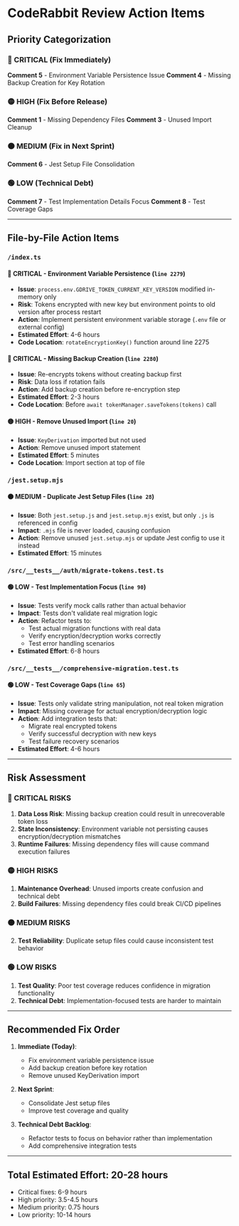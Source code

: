 # CodeRabbit Review Action Items

## Priority Categorization

### 🔴 CRITICAL (Fix Immediately)
**Comment 5** - Environment Variable Persistence Issue
**Comment 4** - Missing Backup Creation for Key Rotation

### 🟡 HIGH (Fix Before Release)
**Comment 1** - Missing Dependency Files
**Comment 3** - Unused Import Cleanup

### 🟠 MEDIUM (Fix in Next Sprint)
**Comment 6** - Jest Setup File Consolidation

### 🟢 LOW (Technical Debt)
**Comment 7** - Test Implementation Details Focus
**Comment 8** - Test Coverage Gaps

---

## File-by-File Action Items

### `/index.ts`

#### 🔴 CRITICAL - Environment Variable Persistence (`line 2279`)
- **Issue**: `process.env.GDRIVE_TOKEN_CURRENT_KEY_VERSION` modified in-memory only
- **Risk**: Tokens encrypted with new key but environment points to old version after process restart
- **Action**: Implement persistent environment variable storage (`.env` file or external config)
- **Estimated Effort**: 4-6 hours
- **Code Location**: `rotateEncryptionKey()` function around line 2275

#### 🔴 CRITICAL - Missing Backup Creation (`line 2280`)
- **Issue**: Re-encrypts tokens without creating backup first
- **Risk**: Data loss if rotation fails
- **Action**: Add backup creation before re-encryption step
- **Estimated Effort**: 2-3 hours
- **Code Location**: Before `await tokenManager.saveTokens(tokens)` call

#### 🟡 HIGH - Remove Unused Import (`line 20`)
- **Issue**: `KeyDerivation` imported but not used
- **Action**: Remove unused import statement
- **Estimated Effort**: 5 minutes
- **Code Location**: Import section at top of file

### `/jest.setup.mjs`

#### 🟠 MEDIUM - Duplicate Jest Setup Files (`line 28`)
- **Issue**: Both `jest.setup.js` and `jest.setup.mjs` exist, but only `.js` is referenced in config
- **Impact**: `.mjs` file is never loaded, causing confusion
- **Action**: Remove unused `jest.setup.mjs` or update Jest config to use it instead
- **Estimated Effort**: 15 minutes

### `/src/__tests__/auth/migrate-tokens.test.ts`

#### 🟢 LOW - Test Implementation Focus (`line 90`)
- **Issue**: Tests verify mock calls rather than actual behavior
- **Impact**: Tests don't validate real migration logic
- **Action**: Refactor tests to:
  - Test actual migration functions with real data
  - Verify encryption/decryption works correctly
  - Test error handling scenarios
- **Estimated Effort**: 6-8 hours

### `/src/__tests__/comprehensive-migration.test.ts`

#### 🟢 LOW - Test Coverage Gaps (`line 65`)
- **Issue**: Tests only validate string manipulation, not real token migration
- **Impact**: Missing coverage for actual encryption/decryption logic
- **Action**: Add integration tests that:
  - Migrate real encrypted tokens
  - Verify successful decryption with new keys
  - Test failure recovery scenarios
- **Estimated Effort**: 4-6 hours

---

## Risk Assessment

### 🔴 CRITICAL RISKS
1. **Data Loss Risk**: Missing backup creation could result in unrecoverable token loss
2. **State Inconsistency**: Environment variable not persisting causes encryption/decryption mismatches
3. **Runtime Failures**: Missing dependency files will cause command execution failures

### 🟡 HIGH RISKS
1. **Maintenance Overhead**: Unused imports create confusion and technical debt
2. **Build Failures**: Missing dependency files could break CI/CD pipelines

### 🟠 MEDIUM RISKS
2. **Test Reliability**: Duplicate setup files could cause inconsistent test behavior

### 🟢 LOW RISKS
1. **Test Quality**: Poor test coverage reduces confidence in migration functionality
2. **Technical Debt**: Implementation-focused tests are harder to maintain

---

## Recommended Fix Order

1. **Immediate (Today)**:
   - Fix environment variable persistence issue
   - Add backup creation before key rotation
   - Remove unused KeyDerivation import

2. **Next Sprint**:
   - Consolidate Jest setup files
   - Improve test coverage and quality

4. **Technical Debt Backlog**:
   - Refactor tests to focus on behavior rather than implementation
   - Add comprehensive integration tests

---

## Total Estimated Effort: 20-28 hours
- Critical fixes: 6-9 hours
- High priority: 3.5-4.5 hours  
- Medium priority: 0.75 hours
- Low priority: 10-14 hours